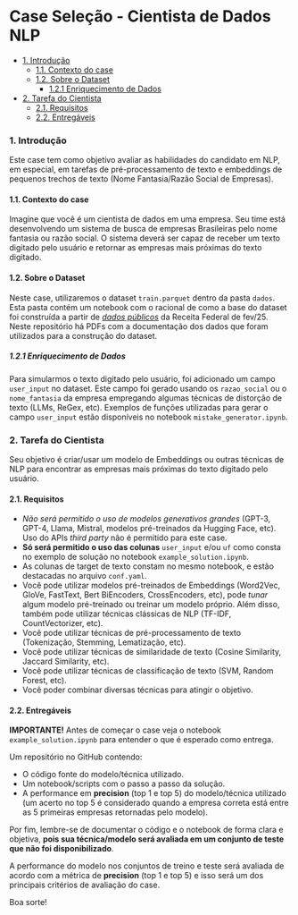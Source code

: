 Case Seleção - Cientista de Dados NLP
=================

* [1. Introdução](#1-introdução)
    * [1.1. Contexto do case](#11-contexto-do-case)
    * [1.2. Sobre o Dataset](#12-sobre-o-dataset)
      * [1.2.1 Enriquecimento de Dados](#121-enriquecimento-de-dados)
* [2. Tarefa do Cientista](#2-tarefa-do-cientista)
    * [2.1. Requisitos](#21-requisitos)
    * [2.2. Entregáveis](#22-entregáveis)


### 1. Introdução

Este case tem como objetivo avaliar as habilidades do candidato em NLP, em especial, em tarefas de pré-processamento de texto e embeddings de pequenos trechos de texto (Nome Fantasia/Razão Social de Empresas).

#### 1.1. Contexto do case

Imagine que você é um cientista de dados em uma empresa. Seu time está desenvolvendo um sistema de busca de empresas Brasileiras pelo nome fantasia ou razão social. O sistema deverá ser capaz de receber um texto digitado pelo usuário e retornar as empresas mais próximas do texto digitado.

#### 1.2. Sobre o Dataset

Neste case, utilizaremos o dataset `train.parquet` dentro da pasta `dados`. Esta pasta contém um notebook com o racional de como a base do dataset foi construída a partir de [*dados públicos*](https://arquivos.receitafederal.gov.br/dados/cnpj/dados_abertos_cnpj/2025-02/) da Receita Federal de fev/25. Neste repositório há PDFs com a documentação dos dados que foram utilizados para a construção do dataset.

##### 1.2.1 Enriquecimento de Dados

Para simularmos o texto digitado pelo usuário, foi adicionado um campo `user_input` no dataset. Este campo foi gerado usando os `razao_social` ou o `nome_fantasia` da empresa empregando algumas técnicas de distorção de texto (LLMs, ReGex, etc). Exemplos de funções utilizadas para gerar o campo `user_input` estão disponíveis no notebook `mistake_generator.ipynb`.

### 2. Tarefa do Cientista

Seu objetivo é criar/usar um modelo de Embeddings ou outras técnicas de NLP para encontrar as empresas mais próximas do texto digitado pelo usuário. 

#### 2.1. Requisitos

- *Não será permitido o uso de modelos generativos grandes* (GPT-3, GPT-4, Llama, Mistral, modelos pré-treinados da Hugging Face, etc). Uso do APIs *third party* não é permitido para este case.
- **Só será permitido o uso das colunas** `user_input` e/ou `uf` como consta no exemplo de solução no notebook `example_solution.ipynb`.
- As colunas de target de texto constam no mesmo notebook, e estão destacadas no arquivo `conf.yaml`.
- Você pode utilizar modelos pré-treinados de Embeddings (Word2Vec, GloVe, FastText, Bert BiEncoders, CrossEncoders, etc), pode *tunar* algum modelo pré-treinado ou treinar um modelo próprio. Além disso, também pode utilizar técnicas clássicas de NLP (TF-IDF, CountVectorizer, etc).
- Você pode utilizar técnicas de pré-processamento de texto (Tokenização, Stemming, Lematização, etc).
- Você pode utilizar técnicas de similaridade de texto (Cosine Similarity, Jaccard Similarity, etc).
- Você pode utilizar técnicas de classificação de texto (SVM, Random Forest, etc).
- Você poder combinar diversas técnicas para atingir o objetivo.

#### 2.2. Entregáveis

**IMPORTANTE!** Antes de começar o case veja o notebook `example_solution.ipynb` para entender o que é esperado como entrega.

Um repositório no GitHub contendo:
- O código fonte do modelo/técnica utilizado.
- Um notebook/scripts com o passo a passo da solução.
- A performance em **precision** (top 1 e top 5) do modelo/técnica utilizado (um acerto no top 5 é considerado quando a empresa correta está entre as 5 primeiras empresas retornadas pelo modelo).

Por fim, lembre-se de documentar o código e o notebook de forma clara e objetiva, **pois sua técnica/modelo será avaliada em um conjunto de teste que não foi disponibilizado**.

A performance do modelo nos conjuntos de treino e teste será avaliada de acordo com a métrica de **precision** (top 1 e top 5) e isso será um dos principais critérios de avaliação do case.

Boa sorte!
